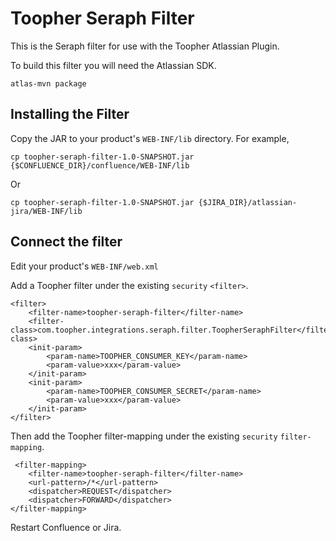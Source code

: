 # Toopher Seraph Filter

This is the Seraph filter for use with the Toopher Atlassian Plugin.

To build this filter you will need the Atlassian SDK.

    atlas-mvn package

## Installing the Filter
Copy the JAR to your product's `WEB-INF/lib` directory. For example,

    cp toopher-seraph-filter-1.0-SNAPSHOT.jar {$CONFLUENCE_DIR}/confluence/WEB-INF/lib

Or

    cp toopher-seraph-filter-1.0-SNAPSHOT.jar {$JIRA_DIR}/atlassian-jira/WEB-INF/lib

## Connect the filter
Edit your product's `WEB-INF/web.xml`

Add a Toopher filter under the existing `security` `<filter>`.

    <filter>
        <filter-name>toopher-seraph-filter</filter-name>
        <filter-class>com.toopher.integrations.seraph.filter.ToopherSeraphFilter</filter-class>
        <init-param>
            <param-name>TOOPHER_CONSUMER_KEY</param-name>
            <param-value>xxx</param-value>
        </init-param>
        <init-param>
            <param-name>TOOPHER_CONSUMER_SECRET</param-name>
            <param-value>xxx</param-value>
        </init-param>
    </filter>

Then add the Toopher filter-mapping under the existing `security`
`filter-mapping`.

     <filter-mapping>
        <filter-name>toopher-seraph-filter</filter-name>
        <url-pattern>/*</url-pattern>
        <dispatcher>REQUEST</dispatcher>
        <dispatcher>FORWARD</dispatcher>
    </filter-mapping>

Restart Confluence or Jira.

